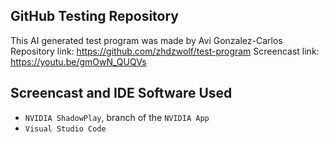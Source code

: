 ## GitHub Testing Repository

This AI generated test program was made by Avi Gonzalez-Carlos
Repository link: https://github.com/zhdzwolf/test-program
Screencast link: https://youtu.be/gmOwN_QUQVs

## Screencast and IDE Software Used

- `NVIDIA ShadowPlay`, branch of the `NVIDIA App`
- `Visual Studio Code`
